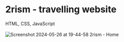 # 2rism - travelling website
HTML, CSS, JavaScript 
<br><br>
![Screenshot 2024-05-26 at 19-44-58 2rism - Home](https://github.com/Szymon-Levy/2rism/assets/94991990/218a616a-27e3-4d03-a58e-b297b1732f0a)
